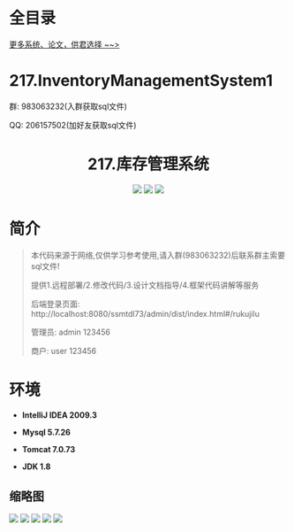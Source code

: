 # 全目录

[更多系统、论文，供君选择 ~~>](https://www.yuque.com/wisebit/blog)

# 217.InventoryManagementSystem1

<p>群: 983063232(入群获取sql文件)</p>
<p>QQ: 206157502(加好友获取sql文件)</p>

<p><h1 align="center">217.库存管理系统</h1></p>


<p align="center">
	<img src="https://img.shields.io/badge/jdk-1.8-orange.svg"/>
    <img src="https://img.shields.io/badge/springboot-5.x-lightgrey.svg"/>
    <img src="https://img.shields.io/badge/vue-3.x-blue.svg"/>
</p>

# 简介


> 本代码来源于网络,仅供学习参考使用,请入群(983063232)后联系群主索要sql文件!
>
> 提供1.远程部署/2.修改代码/3.设计文档指导/4.框架代码讲解等服务
>
> 后端登录页面: http://localhost:8080/ssmtdl73/admin/dist/index.html#/rukujilu
> 
> 管理员: admin 123456
> 
> 商户: user 123456


# 环境

- <b>IntelliJ IDEA 2009.3</b>

- <b>Mysql 5.7.26</b>

- <b>Tomcat 7.0.73</b>

- <b>JDK 1.8</b>




## 缩略图

![](https://bitwise.oss-cn-heyuan.aliyuncs.com/2024/9/10/d53a255d-43b2-4f05-be43-4d8803ca42e0.png)
![](https://bitwise.oss-cn-heyuan.aliyuncs.com/2024/9/10/4396f149-36ed-4583-81d0-3dd26996d2ca.png)
![](https://bitwise.oss-cn-heyuan.aliyuncs.com/2024/9/10/47c0ae11-6942-45ef-9daa-4f00003508d7.png)
![](https://bitwise.oss-cn-heyuan.aliyuncs.com/2024/9/10/14dca6b4-97d7-4aff-a93c-2792c6ec92b8.png)
![](https://bitwise.oss-cn-heyuan.aliyuncs.com/2024/9/10/bc8e2b14-192e-463d-8456-65d337d10c17.png)


